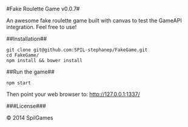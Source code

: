 #Fake Roulette Game v0.0.7#

An awesome fake roulette game built with canvas to test the GameAPI integration.
Feel free to use!

##Installation##

    git clone git@github.com:SPIL-stephanep/FakeGame.git
    cd FakeGame/
    npm install && bower install

##Run the game##

    npm start

Then point your web browser to: http://127.0.0.1:1337/

###License###

&copy; 2014 SpilGames